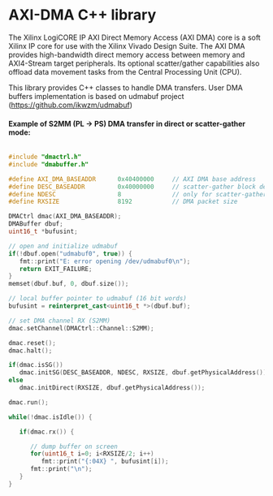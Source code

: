 # AXI-DMA C++ library

The Xilinx LogiCORE IP AXI Direct Memory Access (AXI DMA) core is a soft Xilinx IP core for use with the Xilinx Vivado Design Suite. The AXI DMA provides high-bandwidth direct memory access between memory and AXI4-Stream target peripherals. Its optional scatter/gather capabilities also offload data movement tasks from the Central Processing Unit (CPU).

This library provides C++ classes to handle DMA transfers. User DMA buffers implementation is based on udmabuf project (https://github.com/ikwzm/udmabuf)

#### Example of S2MM (PL -> PS) DMA transfer in direct or scatter-gather mode:

```cpp
  
#include "dmactrl.h"
#include "dmabuffer.h"

#define AXI_DMA_BASEADDR      0x40400000     // AXI DMA base address
#define DESC_BASEADDR         0x40000000     // scatter-gather block descriptors memory area
#define NDESC                 8              // only for scatter-gather mode
#define RXSIZE                8192           // DMA packet size

DMACtrl dmac(AXI_DMA_BASEADDR);
DMABuffer dbuf;
uint16_t *bufusint;

// open and initialize udmabuf
if(!dbuf.open("udmabuf0", true)) {
   fmt::print("E: error opening /dev/udmabuf0\n");
   return EXIT_FAILURE;
}
memset(dbuf.buf, 0, dbuf.size());

// local buffer pointer to udmabuf (16 bit words)
bufusint = reinterpret_cast<uint16_t *>(dbuf.buf);

// set DMA channel RX (S2MM)
dmac.setChannel(DMACtrl::Channel::S2MM);

dmac.reset();
dmac.halt();

if(dmac.isSG())
   dmac.initSG(DESC_BASEADDR, NDESC, RXSIZE, dbuf.getPhysicalAddress());
else
   dmac.initDirect(RXSIZE, dbuf.getPhysicalAddress()); 

dmac.run();

while(!dmac.isIdle()) {

   if(dmac.rx()) { 

      // dump buffer on screen
      for(uint16_t i=0; i<RXSIZE/2; i++)
         fmt::print("{:04X} ", bufusint[i]);
      fmt::print("\n"); 
   }
}
  
```


